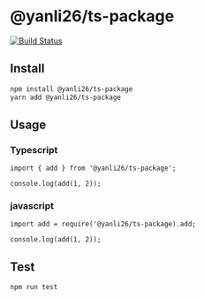# @yanli26/ts-package

[![Build Status](https://travis-ci.org/yanlee26/ts-package.svg?branch=master)](https://travis-ci.org/yanlee26/ts-package)

## Install

```sh
npm install @yanli26/ts-package
yarn add @yanli26/ts-package
```

## Usage

### Typescript
```
import { add } from '@yanli26/ts-package';

console.log(add(1, 2));
```

### javascript

```
import add = require('@yanli26/ts-package).add;

console.log(add(1, 2));
```

## Test

```sh
npm run test
```
